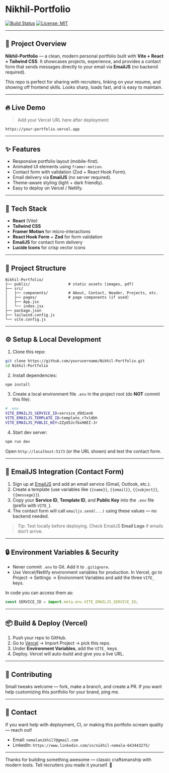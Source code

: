 # Nikhil-Portfolio

[![Build Status](https://img.shields.io/badge/deploy-vercel-blue)](https://vercel.com)
[![License: MIT](https://img.shields.io/badge/license-MIT-green.svg)](./LICENSE)

---

## 🚀 Project Overview

**Nikhil-Portfolio** — a clean, modern personal portfolio built with **Vite + React + Tailwind CSS**. It showcases projects, experience, and provides a contact form that sends messages directly to your email via **EmailJS** (no backend required).

This repo is perfect for sharing with recruiters, linking on your resume, and showing off frontend skills. Looks sharp, loads fast, and is easy to maintain.

---

## 🔥 Live Demo

> Add your Vercel URL here after deployment:

```
https://your-portfolio.vercel.app
```

---

## ✨ Features

- Responsive portfolio layout (mobile-first).
- Animated UI elements using `framer-motion`.
- Contact form with validation (Zod + React Hook Form).
- Email delivery via **EmailJS** (no server required).
- Theme-aware styling (light + dark friendly).
- Easy to deploy on Vercel / Netlify.

---

## 🧰 Tech Stack

- **React** (Vite)
- **Tailwind CSS**
- **Framer Motion** for micro-interactions
- **React Hook Form** + **Zod** for form validation
- **EmailJS** for contact form delivery
- **Lucide Icons** for crisp vector icons

---

## 📁 Project Structure

```
Nikhil-Portfolio/
├── public/                 # static assets (images, pdf)
├── src/
│   ├── components/         # About, Contact, Header, Projects, etc.
│   ├── pages/              # page components (if used)
│   ├── App.jsx
│   └── index.jsx
├── package.json
├── tailwind.config.js
└── vite.config.js
```

---

## ⚙️ Setup & Local Development

1. Clone this repo:

```bash
git clone https://github.com/yourusername/Nikhil-Portfolio.git
cd Nikhil-Portfolio
```

2. Install dependencies:

```bash
npm install
```

3. Create a local environment file `.env` in the project root (do **NOT** commit this file):

```bash
# .env
VITE_EMAILJS_SERVICE_ID=service_d9dien6
VITE_EMAILJS_TEMPLATE_ID=template_r7xldbh
VITE_EMAILJS_PUBLIC_KEY=2ZyU5JcfbxH8EI-Jr
```

4. Start dev server:

```bash
npm run dev
```

Open `http://localhost:5173` (or the URL shown) and test the contact form.

---

## 📧 EmailJS Integration (Contact Form)

1. Sign up at [EmailJS](https://www.emailjs.com/) and add an email service (Gmail, Outlook, etc.).
2. Create a template (use variables like `{{name}}`, `{{email}}`, `{{subject}}`, `{{message}}`).
3. Copy your **Service ID**, **Template ID**, and **Public Key** into the `.env` file (prefix with `VITE_`).
4. The contact form will call `emailjs.send(...)` using these values — no backend needed.

> Tip: Test locally before deploying. Check EmailJS **Email Logs** if emails don’t arrive.

---

## 🔒 Environment Variables & Security

- Never commit `.env` to Git. Add it to `.gitignore`.
- Use Vercel/Netlify environment variables for production. In Vercel, go to Project → Settings → Environment Variables and add the three `VITE_` keys.

In code you can access them as:

```js
const SERVICE_ID = import.meta.env.VITE_EMAILJS_SERVICE_ID;
```

---

## 📦 Build & Deploy (Vercel)

1. Push your repo to GitHub.
2. Go to [Vercel](https://vercel.com/) → Import Project → pick this repo.
3. Under **Environment Variables**, add the `VITE_` keys.
4. Deploy. Vercel will auto-build and give you a live URL.

---


## 📝 Contributing

Small tweaks welcome — fork, make a branch, and create a PR. If you want help customizing this portfolio for your brand, ping me.

---



## 🙋 Contact

If you want help with deployment, CI, or making this portfolio scream quality — reach out!

- Email: `nemalanikhil7@gmail.com`
- LinkedIn: `https://www.linkedin.com/in/nikhil-nemala-643443275/`


---

Thanks for building something awesome — classic craftsmanship with modern tools. Tell recruiters you made it yourself. 💪
